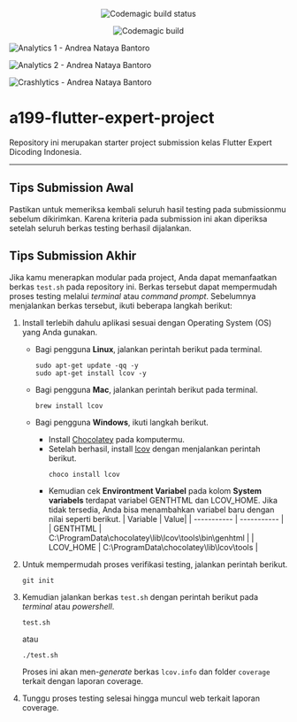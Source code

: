 <p align="center">
  <a href="https://codemagic.io/apps/637c6470178409ed091beb2e/637c6470178409ed091beb2d/latest_build"></a><img src="https://api.codemagic.io/apps/637c6470178409ed091beb2e/637c6470178409ed091beb2d/status_badge.svg" alt="Codemagic build status"></a>
</p>

<p align="center">
  <img src="https://user-images.githubusercontent.com/68180390/204479494-770ed282-aef0-4e4e-802c-4fc3064c6852.png" alt="Codemagic build" />
  </br>
</p>

![Analytics 1 - Andrea Nataya Bantoro](https://user-images.githubusercontent.com/68180390/204479823-d8131dc8-32c1-4df1-9a48-7614e1c4284c.png)

![Analytics 2 - Andrea Nataya Bantoro](https://user-images.githubusercontent.com/68180390/204479897-bbb615a9-2250-4a52-acf3-72baa34f61dc.png)

![Crashlytics - Andrea Nataya Bantoro](https://user-images.githubusercontent.com/68180390/204479997-b9319d3e-850c-4a11-9ce3-1b0feab46c47.png)

# a199-flutter-expert-project

Repository ini merupakan starter project submission kelas Flutter Expert Dicoding Indonesia.

---

## Tips Submission Awal

Pastikan untuk memeriksa kembali seluruh hasil testing pada submissionmu sebelum dikirimkan. Karena kriteria pada submission ini akan diperiksa setelah seluruh berkas testing berhasil dijalankan.


## Tips Submission Akhir

Jika kamu menerapkan modular pada project, Anda dapat memanfaatkan berkas `test.sh` pada repository ini. Berkas tersebut dapat mempermudah proses testing melalui *terminal* atau *command prompt*. Sebelumnya menjalankan berkas tersebut, ikuti beberapa langkah berikut:
1. Install terlebih dahulu aplikasi sesuai dengan Operating System (OS) yang Anda gunakan.
    - Bagi pengguna **Linux**, jalankan perintah berikut pada terminal.
        ```
        sudo apt-get update -qq -y
        sudo apt-get install lcov -y
        ```
    
    - Bagi pengguna **Mac**, jalankan perintah berikut pada terminal.
        ```
        brew install lcov
        ```
    - Bagi pengguna **Windows**, ikuti langkah berikut.
        - Install [Chocolatey](https://chocolatey.org/install) pada komputermu.
        - Setelah berhasil, install [lcov](https://community.chocolatey.org/packages/lcov) dengan menjalankan perintah berikut.
            ```
            choco install lcov
            ```
        - Kemudian cek **Environtment Variabel** pada kolom **System variabels** terdapat variabel GENTHTML dan LCOV_HOME. Jika tidak tersedia, Anda bisa menambahkan variabel baru dengan nilai seperti berikut.
            | Variable | Value|
            | ----------- | ----------- |
            | GENTHTML | C:\ProgramData\chocolatey\lib\lcov\tools\bin\genhtml |
            | LCOV_HOME | C:\ProgramData\chocolatey\lib\lcov\tools |
        
2. Untuk mempermudah proses verifikasi testing, jalankan perintah berikut.
    ```
    git init
    ```
3. Kemudian jalankan berkas `test.sh` dengan perintah berikut pada *terminal* atau *powershell*.
    ```
    test.sh
    ```
    atau
    ```
    ./test.sh
    ```
    Proses ini akan men-*generate* berkas `lcov.info` dan folder `coverage` terkait dengan laporan coverage.
4. Tunggu proses testing selesai hingga muncul web terkait laporan coverage.

